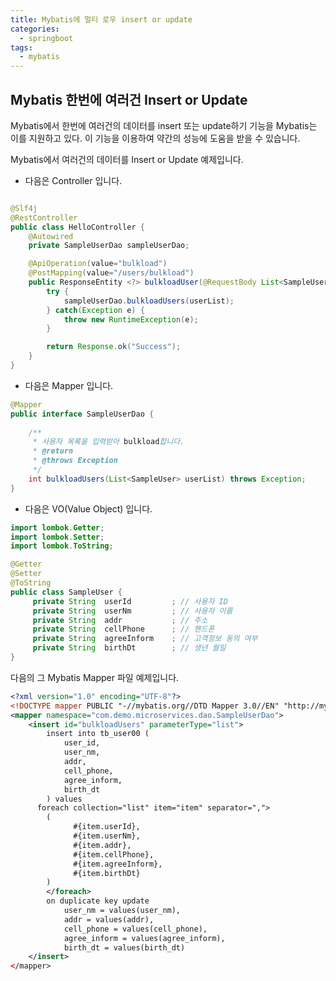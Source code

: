 ```yaml
---
title: Mybatis에 멀티 로우 insert or update
categories:
  - springboot
tags: 
  - mybatis
---
```


## Mybatis 한번에 여러건 Insert or Update
Mybatis에서 한번에 여러건의 데이터를 insert 또는 update하기 기능을 Mybatis는 이를 지원하고 있다.
이 기능을 이용하여 약간의 성능에 도움을 받을 수 있습니다.  

Mybatis에서 여러건의 데이터를 Insert or Update 예제입니다.  

- 다음은 Controller 입니다.  

```java

@Slf4j
@RestController
public class HelloController {
	@Autowired
	private SampleUserDao sampleUserDao;

	@ApiOperation(value="bulkload")
	@PostMapping(value="/users/bulkload")
	public ResponseEntity <?> bulkloadUser(@RequestBody List<SampleUser> userList) {
		try {
			sampleUserDao.bulkloadUsers(userList);
		} catch(Exception e) {
			throw new RuntimeException(e);
		}

		return Response.ok("Success");
	}
}
```

- 다음은 Mapper 입니다.  
  
```java
@Mapper
public interface SampleUserDao {	
	
	/**
	 * 사용자 목록을 입력받아 bulkload합니다.
	 * @return
	 * @throws Exception
	 */
	int bulkloadUsers(List<SampleUser> userList) throws Exception;
}
```

- 다음은 VO(Value Object) 입니다.

```java
import lombok.Getter;
import lombok.Setter;
import lombok.ToString;

@Getter
@Setter
@ToString
public class SampleUser {
	 private String  userId 		; // 사용자 ID
	 private String  userNm 		; // 사용자 이름
	 private String  addr 		    ; // 주소 
	 private String  cellPhone 	    ; // 핸드폰 
	 private String  agreeInform    ; // 고객정보 동의 여부 
	 private String  birthDt 	    ; // 생년 월일 
}

```


다음의 그 Mybatis Mapper 파일 예제입니다.  

```xml
<?xml version="1.0" encoding="UTF-8"?>
<!DOCTYPE mapper PUBLIC "-//mybatis.org//DTD Mapper 3.0//EN" "http://mybatis.org/dtd/mybatis-3-mapper.dtd">
<mapper namespace="com.demo.microservices.dao.SampleUserDao">
	<insert id="bulkloadUsers" parameterType="list">
		insert into tb_user00 (
		    user_id,
		    user_nm,
		    addr,
		    cell_phone,
		    agree_inform,
		    birth_dt
		) values 
	  foreach collection="list" item="item" separator=",">
		(
			  #{item.userId},
			  #{item.userNm},
			  #{item.addr},
			  #{item.cellPhone},
			  #{item.agreeInform},
			  #{item.birthDt}
		)
		</foreach> 	
		on duplicate key update 
		    user_nm = values(user_nm),
		    addr = values(addr),
		    cell_phone = values(cell_phone),
		    agree_inform = values(agree_inform),
		    birth_dt = values(birth_dt)
	</insert>
</mapper>
```

